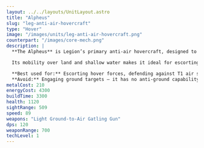 ```yaml
---
layout: ../../layouts/UnitLayout.astro
title: "Alpheus"
slug: "leg-anti-air-hovercraft"
type: "Hover"
image: "/images/units/leg-anti-air-hovercraft.png"
counterpart: "/images/core-mech.png"
description: |
  **The Alpheus** is Legion’s primary anti-air hovercraft, designed to eliminate low- to mid-tier aerial threats with rapid-response firepower. Equipped with a high-speed ground-to-air gatling gun, it tears through scouts, bombers, and gunships that stray too close to your hover formations or coastal bases.

  Its mobility over land and shallow water makes it ideal for escorting hover and amphibious units in mixed terrain. While it offers no ground attack capabilities, its high DPS and fast speed allow it to intercept enemy air incursions and reposition quickly to defend high-value targets.

  **Best used for:** Escorting hover forces, defending against T1 air spam, patrolling amphibious zones  
  **Avoid:** Engaging ground targets — it has no anti-ground capability
metalCost: 210
energyCost: 4300
buildTime: 3300
health: 1120
sightRange: 509
speed: 89
weapons: "Light Ground-to-Air Gatling Gun"
dps: 120
weaponRange: 700
techLevel: 1
---
```

